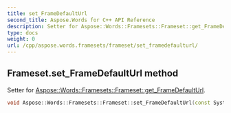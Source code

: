 ```yaml
---
title: set_FrameDefaultUrl
second_title: Aspose.Words for C++ API Reference
description: Setter for Aspose::Words::Framesets::Frameset::get_FrameDefaultUrl. 
type: docs
weight: 0
url: /cpp/aspose.words.framesets/frameset/set_framedefaulturl/
---
```

## Frameset.set_FrameDefaultUrl method


Setter for [Aspose::Words::Framesets::Frameset::get_FrameDefaultUrl](./get_framedefaulturl/).

```cpp
void Aspose::Words::Framesets::Frameset::set_FrameDefaultUrl(const System::String &value)
```

